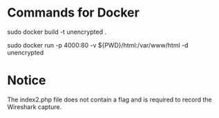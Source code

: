 # Commands for Docker
sudo docker build -t unencrypted .

sudo docker run -p 4000:80 -v ${PWD}/html:/var/www/html -d unencrypted

# Notice
The index2.php file does not contain a flag and is required to record the Wireshark capture.

